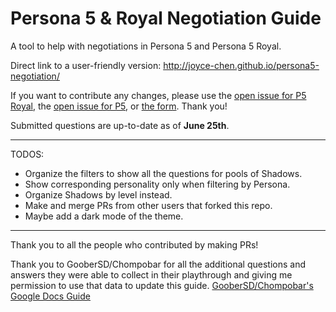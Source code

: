 # Persona 5 & Royal Negotiation Guide

A tool to help with negotiations in Persona 5 and Persona 5 Royal. 

Direct link to a user-friendly version: http://joyce-chen.github.io/persona5-negotiation/

If you want to contribute any changes, please use the [open issue for P5 Royal](https://github.com/joyce-chen/persona5-negotiation/issues/16), the [open issue for P5](https://github.com/joyce-chen/persona5-negotiation/issues/17), or [the form](https://forms.gle/JtH9YUekRKVEkYgc6). Thank you!

Submitted questions are up-to-date as of **June 25th**.


---

TODOS: 

- Organize the filters to show all the questions for pools of Shadows.
- Show corresponding personality only when filtering by Persona.
- Organize Shadows by level instead.
- Make and merge PRs from other users that forked this repo.
- Maybe add a dark mode of the theme.

---

Thank you to all the people who contributed by making PRs!

Thank you to GooberSD/Chompobar for all the additional questions and answers they were able to collect in their playthrough and giving me permission to use that data to update this guide. [GooberSD/Chompobar's Google Docs Guide](https://docs.google.com/document/d/1Fq00lkODNAam7RZoczHU2kFyU3CZvyW59F0PwLnJoz8/)
